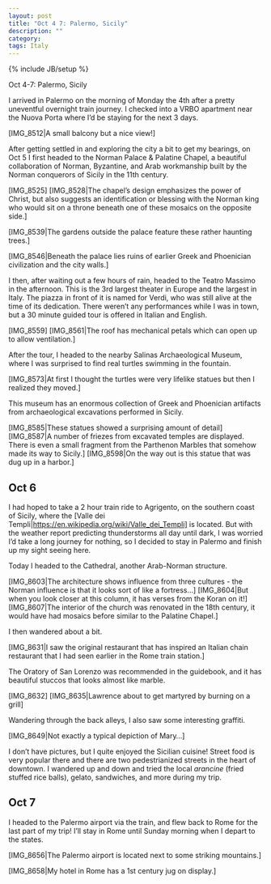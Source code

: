 ```yaml
---
layout: post
title: "Oct 4 7: Palermo, Sicily"
description: ""
category: 
tags: Italy
---
```

{% include JB/setup %}

Oct 4-7: Palermo, Sicily

I arrived in Palermo on the morning of Monday the 4th after a pretty uneventful overnight train journey. I checked into a VRBO apartment near the Nuova Porta where I’d be staying for the next 3 days.

[IMG_8512|A small balcony but a nice view!]

After getting settled in and exploring the city a bit to get my bearings, on Oct 5 I first headed to the Norman Palace & Palatine Chapel, a beautiful collaboration of Norman, Byzantine, and Arab workmanship built by the Norman conquerors of Sicily in the 11th century.

[IMG_8525]
[IMG_8528|The chapel’s design emphasizes the power of Christ, but also suggests an identification or blessing with the Norman king who would sit on a throne beneath one of these mosaics on the opposite side.]

[IMG_8539|The gardens outside the palace feature these rather haunting trees.]

[IMG_8546|Beneath the palace lies ruins of earlier Greek and Phoenician civilization and the city walls.]

I then, after waiting out a few hours of rain, headed to the Teatro Massimo in the afternoon. This is the 3rd largest theater in Europe and the largest in Italy. The piazza in front of it is named for Verdi, who was still alive at the time of its dedication. There weren’t any performances while I was in town, but a 30 minute guided tour is offered in Italian and English.

[IMG_8559]
[IMG_8561|The roof has mechanical petals which can open up to allow ventilation.]

After the tour, I headed to the nearby Salinas Archaeological Museum, where I was surprised to find real turtles swimming in the fountain.

[IMG_8573|At first I thought the turtles were very lifelike statues but then I realized they moved.]

This museum has an enormous collection of Greek and Phoenician artifacts from archaeological excavations performed in Sicily.

[IMG_8585|These statues showed a surprising amount of detail]
[IMG_8587|A number of friezes from excavated temples are displayed. There is even a small fragment from the Parthenon Marbles that somehow made its way to Sicily.]
[IMG_8598|On the way out is this statue that was dug up in a harbor.]

## Oct 6

I had hoped to take a 2 hour train ride to Agrigento, on the southern coast of Sicily, where the [Valle dei Templi|https://en.wikipedia.org/wiki/Valle_dei_Templi] is located. But with the weather report predicting thunderstorms all day until dark, I was worried I’d take a long journey for nothing, so I decided to stay in Palermo and finish up my sight seeing here.

Today I headed to the Cathedral, another Arab-Norman structure.

[IMG_8603|The architecture shows influence from three cultures - the Norman influence is that it looks sort of like a fortress…]
[IMG_8604|But when you look closer at this column, it has verses from the Koran on it!]
[IMG_8607|The interior of the church was renovated in the 18th century, it would have had mosaics before similar to the Palatine Chapel.]

I then wandered about a bit.

[IMG_8631|I saw the original restaurant that has inspired an Italian chain restaurant that I had seen earlier in the Rome train station.]

The Oratory of San Lorenzo was recommended in the guidebook, and it has beautiful stuccos that looks almost like marble.

[IMG_8632]
[IMG_8635|Lawrence about to get martyred by burning on a grill]

Wandering through the back alleys, I also saw some interesting graffiti.

[IMG_8649|Not exactly a typical depiction of Mary…]

I don’t have pictures, but I quite enjoyed the Sicilian cuisine! Street food is very popular there and there are two pedestrianized streets in the heart of downtown. I wandered up and down and tried the local <i>arancine</i> (fried stuffed rice balls), gelato, sandwiches, and more during my trip. 

## Oct 7

I headed to the Palermo airport via the train, and flew back to Rome for the last part of my trip! I’ll stay in Rome until Sunday morning when I depart to the states.

[IMG_8656|The Palermo airport is located next to some striking mountains.]

[IMG_8658|My hotel in Rome has a 1st century jug on display.]
